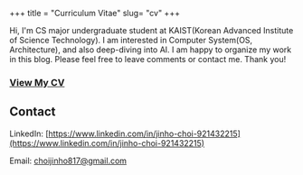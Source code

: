 +++
title = "Curriculum Vitae"
slug= "cv"
+++

Hi, I'm CS major undergraduate student at KAIST(Korean Advanced Institute of Science Technology).
I am interested in Computer System(OS, Architecture), and also deep-diving into AI.
I am happy to organize my work in this blog. Please feel free to leave comments or contact me.
Thank you!

### [View My CV](/cv/ball-cv.pdf)

## Contact
LinkedIn: [https://www.linkedin.com/in/jinho-choi-921432215](https://www.linkedin.com/in/jinho-choi-921432215)

Email: <choijinho817@gmail.com>
